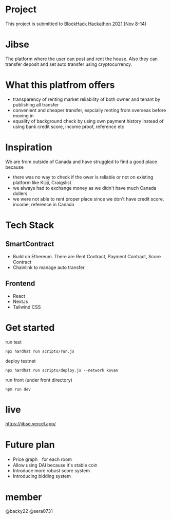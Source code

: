 # Project
This project is submitted to [BlockHack Hackathon 2021 (Nov 8-14)](https://blockhack-hackathon.devpost.com/)

# Jibse
The platform where the user can post and rent the house. Also they can transfer deposit and set auto transfer using cryptocurrency.

# What this platfrom offers
- transparency of renting market reliability of both owner and tenant by publishing all transfer
- convenient and cheaper transfer, espcially renting from overseas before moving in
- equality of background check by using own payment history instead of using bank credit score, income proof, reference etc

# Inspiration
We are from outside of Canada and have struggled to find a good place because
- there was no way to check if the ower is reliable or not on existing platform like Kijiji, Craigslist
- we always had to exchange money as we didn't have much Canada dollers
- we were not able to rent proper place since we don't have credit score, income, reference in Canada

# Tech Stack
## SmartContract
- Build on Ethereum. There are Rent Contract, Payment Contract, Score Contract
- Chainlink to manage auto transfer

## Frontend
- React
- NextJs
- Tailwind CSS

# Get started
run test
```
npx hardhat run scripts/run.js
```

deploy testnet
```
npx hardhat run scripts/deploy.js --network kovan
```

run front (under front directory)
```
npm run dev
```

# live
https://jibse.vercel.app/

# Future plan
- Price graph　for each room
- Allow using DAI because it's stable coin
- Introduce more robust score system
- Introducing bidding system

# member
@backy22
@sera0731
